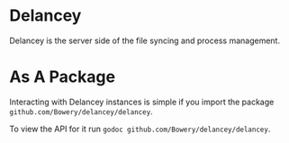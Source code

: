 # Delancey

Delancey is the server side of the file syncing and process management.

# As A Package

Interacting with Delancey instances is simple if you import the package `github.com/Bowery/delancey/delancey`.

To view the API for it run `godoc github.com/Bowery/delancey/delancey`.
